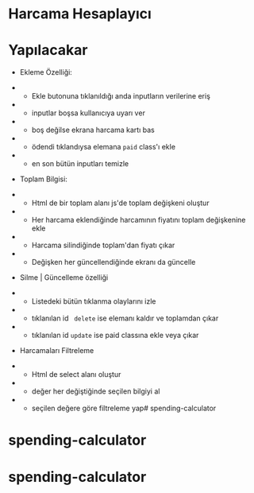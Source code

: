 # Harcama Hesaplayıcı

# Yapılacakar

- Ekleme Özelliği:
- - Ekle butonuna tıklanıldığı anda inputların verilerine eriş
- - inputlar boşsa kullanıcıya uyarı ver 
- - boş değilse ekrana harcama kartı bas 
- - ödendi tıklandıysa elemana ``` paid ``` class'ı ekle
- -  en son bütün inputları temizle

- Toplam Bilgisi:

- - Html de bir toplam alanı js'de toplam değişkeni oluştur 
- - Her harcama eklendiğinde harcamının fiyatını toplam değişkenine ekle 
- - Harcama silindiğinde toplam'dan fiyatı çıkar 
- - Değişken her güncellendiğinde ekranı da güncelle


- Silme | Güncelleme özelliği
- - Listedeki bütün tıklanma olaylarını izle
- - tıklanılan id `` delete`` ise elemanı kaldır ve toplamdan çıkar
- -  tıklanılan id ``` update ``` ise paid classına ekle veya çıkar

- Harcamaları Filtreleme 
- - Html de select alanı oluştur
- -  değer her değiştiğinde seçilen bilgiyi al
- - seçilen değere göre filtreleme yap# spending-calculator
# spending-calculator
# spending-calculator
